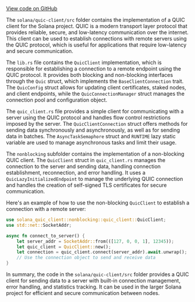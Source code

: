 
[View code on GitHub](https://github.com/solana-labs/solana/tree/master/na/quic-client/src)

The `solana/quic-client/src` folder contains the implementation of a QUIC client for the Solana project. QUIC is a modern transport layer protocol that provides reliable, secure, and low-latency communication over the internet. This client can be used to establish connections with remote servers using the QUIC protocol, which is useful for applications that require low-latency and secure communication.

The `lib.rs` file contains the `QuicClient` implementation, which is responsible for establishing a connection to a remote endpoint using the QUIC protocol. It provides both blocking and non-blocking interfaces through the `Quic` struct, which implements the `BaseClientConnection` trait. The `QuicConfig` struct allows for updating client certificates, staked nodes, and client endpoints, while the `QuicConnectionManager` struct manages the connection pool and configuration object.

The `quic_client.rs` file provides a simple client for communicating with a server using the QUIC protocol and handles flow control restrictions imposed by the server. The `QuicClientConnection` struct offers methods for sending data synchronously and asynchronously, as well as for sending data in batches. The `AsyncTaskSemaphore` struct and `RUNTIME` lazy static variable are used to manage asynchronous tasks and limit their usage.

The `nonblocking` subfolder contains the implementation of a non-blocking QUIC client. The `QuicClient` struct in `quic_client.rs` manages the connection to the server and sending data, handling connection establishment, reconnection, and error handling. It uses a `QuicLazyInitializedEndpoint` to manage the underlying QUIC connection and handles the creation of self-signed TLS certificates for secure communication.

Here's an example of how to use the non-blocking `QuicClient` to establish a connection with a remote server:

```rust
use solana_quic_client::nonblocking::quic_client::QuicClient;
use std::net::SocketAddr;

async fn connect_to_server() {
    let server_addr = SocketAddr::from(([127, 0, 0, 1], 12345));
    let quic_client = QuicClient::new();
    let connection = quic_client.connect(server_addr).await.unwrap();
    // Use the connection object to send and receive data
}
```

In summary, the code in the `solana/quic-client/src` folder provides a QUIC client for sending data to a server with built-in connection management, error handling, and statistics tracking. It can be used in the larger Solana project for efficient and secure communication between nodes.